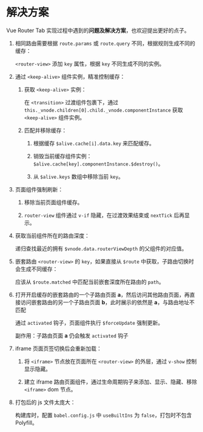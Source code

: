 # 解决方案

Vue Router Tab 实现过程中遇到的**问题及解决方案**，也欢迎提出更好的点子。

1. 相同路由需要根据 `route.params` 或 `route.query` 不同，根据规则生成不同的缓存：

   `<router-view>` 添加 `key` 属性，根据 `key` 不同生成不同的实例。

2. 通过 `<keep-alive>` 组件实例，精准控制缓存：

   1. 获取 `<keep-alive>` 实例：

      在 `<transition>` 过渡组件包裹下，通过 `this._vnode.children[0].child._vnode.componentInstance` 获取 `<keep-alive>` 组件实例。

   2. 匹配并移除缓存：

      1. 根据缓存 `$alive.cache[i].data.key` 来匹配缓存。

      2. 销毁当前缓存组件实例：`$alive.cache[key].componentInstance.$destroy()`。

      3. 从 `$alive.keys` 数组中移除当前 `key`。

3. 页面组件强制刷新：

   1. 移除当前页面组件缓存。

   2. `router-view` 组件通过 `v-if` 隐藏，在过渡效果结束或 `nextTick` 后再显示。

4. 获取当前组件所在的路由深度：

   递归查找最近的拥有 `$vnode.data.routerViewDepth` 的父组件的对应值。

5. 嵌套路由 `<router-view>` 的 `key`，如果直接从 `$route` 中获取，子路由切换时会生成不同缓存：

   应该从 `$route.matched` 中匹配当前嵌套深度所在路由的 `path`。

6. 打开开启缓存的嵌套路由的一个子路由页面 **a**，然后访问其他路由页面，再直接访问嵌套路由的另一个子路由页面 **b**，此时展示的依然是 **a**，与路由地址不匹配

   通过 `activated` 钩子，页面组件执行 `$forceUpdate` 强制更新。

   副作用：子路由页面 **a** 仍会触发 `activated` 钩子

7. iframe 页面页签切换后会重新加载：

   1. 将 `<iframe>` 节点放在页面所在 `<router-view>` 的外层，通过 `v-show` 控制显示隐藏。

   2. 建立 iframe 路由页面组件，通过生命周期钩子来添加、显示、隐藏、移除 `<iframe>` dom 节点。

8. 打包后的 js 文件太庞大：

   构建库时，配置 `babel.config.js` 中 `useBuiltIns` 为 `false`，打包时不包含 Polyfill。

